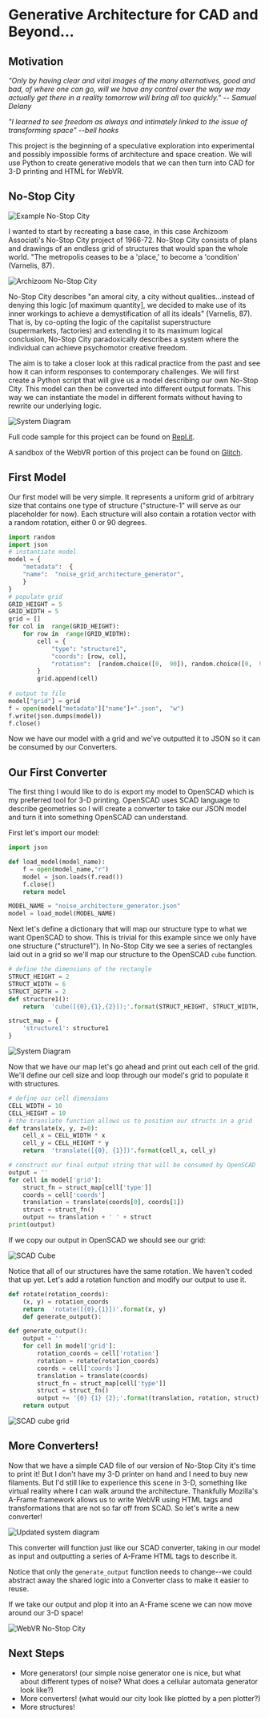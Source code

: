 # Generative Architecture for CAD and Beyond...

## Motivation
*"Only by having clear and vital images of the many alternatives, good and bad, of where one can go, will we have any control over the way we may actually get there in a reality tomorrow will bring all too quickly." -- Samuel Delany*

*"I learned to see freedom as always and intimately linked to the issue of transforming space" --bell hooks*
 
 This project is the beginning of a speculative exploration into experimental and possibly impossible forms of architecture and space creation. We will use Python to create generative models that we can then turn into CAD for 3-D printing and HTML for WebVR.

## No-Stop City

![Example No-Stop City](https://external-content.duckduckgo.com/iu/?u=https://i.pinimg.com/originals/a1/79/e7/a179e7ec7bbe5463209cdcda92255180.jpg&f=1&nofb=1)

I wanted to start by recreating a base case, in this case Archizoom Associati's No-Stop City project of 1966-72. No-Stop City consists of plans and drawings of an endless grid of structures that would span the whole world. "The metropolis ceases to be a 'place,' to become a 'condition' (Varnelis, 87).

![Archizoom No-Stop City](https://external-content.duckduckgo.com/iu/?u=https%3A%2F%2Fcdn1.pamono.com%2Fl%2Fz%2F2016%2F09%2F0000058458-1200x0981%2Fno-stop-city-model-by-archizoom-1969.jpg&f=1&nofb=1=250px)

No-Stop City describes "an amoral city, a city without qualities...instead of denying this logic [of maximum quantity], we decided to make use of its inner workings to achieve a demystification of all its ideals" (Varnelis, 87). That is, by co-opting the logic of the capitalist superstructure (supermarkets, factories) and extending it to its maximum logical conclusion, No-Stop City paradoxically describes a system where the individual can achieve psychomotor creative freedom.

The aim is to take a closer look at this radical practice from the past and see how it can inform responses to contemporary challenges. We will first create a Python script that will give us a model describing our own No-Stop City. This model can then be converted into different output formats. This way we can instantiate the model in different formats without having to rewrite our underlying logic.

![System Diagram](./documentation/openScadDiagram.png)

Full code sample for this project can be found on [Repl.it](https://repl.it/@deadalive/simplearchitecturegenerator).

A sandbox of the WebVR portion of this project can be found on [Glitch](https://celestial-majestic-shadow.glitch.me/).


## First Model
Our first model will be very simple. It represents a uniform grid of arbitrary size that contains one type of structure ("structure-1" will serve as our placeholder for now). Each structure will also contain a rotation vector with a random rotation, either 0 or 90 degrees.

```python
import random
import json
# instantiate model
model = {
	"metadata":  {
	"name":  "noise_grid_architecture_generator",
	}
}
# populate grid
GRID_HEIGHT = 5
GRID_WIDTH = 5
grid = []
for col in  range(GRID_HEIGHT):
	for row in  range(GRID_WIDTH):
		cell = {
			"type": "structure1",
			"coords": [row, col],
			"rotation":  [random.choice([0,  90]), random.choice([0,  90])]
		}
		grid.append(cell)
		 
# output to file
model["grid"] = grid
f = open(model["metadata"]["name"]+".json",  "w")
f.write(json.dumps(model))
f.close()
```

Now we have our model with a grid and we've outputted it to JSON so it can be consumed by our Converters.

## Our First Converter
The first thing I would like to do is export my model to OpenSCAD which is my preferred tool for 3-D printing. OpenSCAD uses SCAD language to describe geometries so I will create a converter to take our JSON model and turn it into something OpenSCAD can understand.

First let's import our model:

```python
import json

def load_model(model_name):
	f = open(model_name,"r")
	model = json.loads(f.read())
	f.close()
	return model

MODEL_NAME = "noise_architecture_generator.json"
model = load_model(MODEL_NAME)
```
Next let's define a dictionary that will map our structure type to what we want OpenSCAD to show. This is trivial for this example since we only have one structure ("structure1"). In No-Stop City we see a series of rectangles laid out in a grid so we'll map our structure to the OpenSCAD `cube` function.

```python
# define the dimensions of the rectangle  
STRUCT_HEIGHT = 2
STRUCT_WIDTH = 6
STRUCT_DEPTH = 2
def structure1():
	return  'cube([{0},{1},{2}]);'.format(STRUCT_HEIGHT, STRUCT_WIDTH, STRUCT_DEPTH)

struct_map = {
	'structure1': structure1
}
```

![System Diagram](./documentation/scad-single-cube.png)

Now that we have our map let's go ahead and print out each cell of the grid. We'll define our cell size and loop through our model's grid to populate it with structures.

```python
# define our cell dimensions
CELL_WIDTH = 10
CELL_HEIGHT = 10
# the translate function allows us to position our structs in a grid
def translate(x, y, z=0):
	cell_x = CELL_WIDTH * x	
	cell_y = CELL_HEIGHT * y
	return  'translate([{0}, {1}])'.format(cell_x, cell_y)

# construct our final output string that will be consumed by OpenSCAD
output = ''
for cell in model['grid']:
	struct_fn = struct_map[cell['type']]
	coords = cell['coords']
	translation = translate(coords[0], coords[1])
	struct = struct_fn()
	output += translation + ' ' + struct
print(output)
```
If we copy our output in OpenSCAD we should see our grid:

![SCAD Cube](./documentation/scad-cube-grid.png)

Notice that all of our structures have the same rotation. We haven't coded that up yet. Let's add a rotation function and modify our output to use it.
```python
def rotate(rotation_coords):
	(x, y) = rotation_coords
	return  'rotate([{0},{1}])'.format(x, y)
	def generate_output():

def generate_output():
	output = ''
	for cell in model['grid']:
		rotation_coords = cell['rotation']
		rotation = rotate(rotation_coords)
		coords = cell['coords']
		translation = translate(coords)
		struct_fn = struct_map[cell['type']]
		struct = struct_fn()
		output += '{0} {1} {2};'.format(translation, rotation, struct)
	return output
```

![SCAD cube grid](./documentation/scad-grid-rotation.png)


## More Converters!
Now that we have a simple CAD file of our version of No-Stop City it's time to print it! But I don't have my 3-D printer on hand and I need to buy new filaments. But I'd still like to experience this scene in 3-D, something like virtual reality where I can walk around the architecture. Thankfully Mozilla's A-Frame framework allows us to write WebVR using HTML tags and transformations that are not so far off from SCAD. So let's write a new converter! 

![Updated system diagram](./documentation/WebVRDiagram.png)

This converter will function just like our SCAD converter, taking in our model as input and outputting a series of A-Frame HTML tags to describe it.

Notice that only the `generate_output` function needs to change--we could abstract away the shared logic into a Converter class to make it easier to reuse.

If we take our output and plop it into an A-Frame scene we can now move around our 3-D space!

![WebVR No-Stop City](./documentation/no-stop-vr.gif)

## Next Steps

 - More generators! (our simple noise generator one is nice, but what about different types of noise? What does a cellular automata generator look like?)
 - More converters! (what would our city look like plotted by a pen plotter?)
 - More structures!


